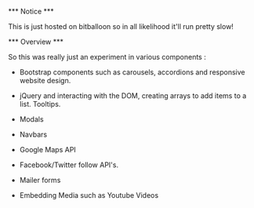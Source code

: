*** Notice ***

This is just hosted on bitballoon so in all likelihood it'll run pretty slow!

*** Overview ***


So this was really just an experiment in various components :

- Bootstrap components such as carousels, accordions and responsive website design.

- jQuery and interacting with the DOM, creating arrays to add items to a list. Tooltips.

- Modals

- Navbars

- Google Maps API

- Facebook/Twitter follow API's.

- Mailer forms

- Embedding Media such as Youtube Videos